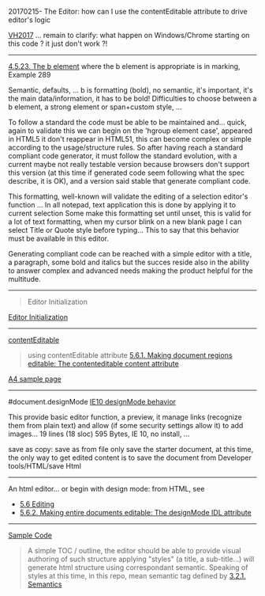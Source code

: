
20170215- The Editor: how can I use the contentEditable attribute to drive editor's logic

[VH2017](20170215-VH2017/) ... remain to clarify: what happen on Windows/Chrome starting on this code ? it just don't work ?!

-----------------------------------------------

[4.5.23. The b element](https://www.w3.org/TR/html51/single-page.html#the-b-element)
where the b element is appropriate is in marking, Example 289

Semantic, defaults, ... b is formatting (bold), no semantic, it's important, it's the main data/information, it has to be bold!
Difficulties to choose between a b element, a strong element or span+custom style, ...

To follow a standard the code must be able to be maintained  and... quick, again to validate this we can begin on the 'hgroup element case', appeared in HTML5 it don't reappear in HTML51, this can become complex or simple according to the usage/structure rules.
So after having reach a standard compliant code generator, it must follow the standard evolution, with a current maybe not really testable version because browsers don't support this version (at this time if generated code seem following what the spec describe, it is OK), and a version said stable that generate compliant code. 

This formatting, well-known will validate the editing of a selection editor's function ...
In all notepad, text application this is done by applying it to current selection
Some make this formatting set until unset, this is valid for a lot of text formatting, when my cursor blink on a new blank page I can select Title or Quote style before typing... This to say that this behavior must be available in this editor.

Generating compliant code can be reached with a simple editor with a title, a paragraph, some bold and italics but the succes reside also in the ability to answer complex and advanced needs making the product helpful for the multitude.

-----------------------------------------------

> Editor Initialization

[Editor Initialization](20170214/)

-----------------------------------------------

[contentEditable](20170213-IE-contentEditable.html)

> using contentEditable attribute [5.6.1. Making document regions editable: The contenteditable content attribute](https://www.w3.org/TR/html51/editing.html#making-document-regions-editable-the-contenteditable-content-attribute)

[A4 sample page](20170213-body-contentEditable.html)	

-----------------------------------------------

#document.designMode
[IE10 designMode behavior](20170212-IE-designMode.html)

This provide basic editor function, a preview, it manage links (recognize them from plain text) and allow (if some security settings allow it) to add images... 19 lines (18 sloc)  595 Bytes, IE 10, no install, ...

save as copy: save as from file only save the starter document, at this time, the only way to get edited content is to save the document from Developer tools/HTML/save Html

-----------------------------------------------

An html editor... or begin with design mode: from HTML, see

* [5.6 Editing](http://www.w3.org/TR/html51/single-page.html#user-interaction-editing)
* [5.6.2. Making entire documents editable: The designMode IDL attribute](http://www.w3.org/TR/html51/single-page.html#making-entire-documents-editable-the-designmode-idl-attribute)

-----------------------------------------------

[Sample Code](Test000.html)

> A simple TOC / outline, the editor should be able to provide visual authoring of such structure
applying "styles" (a title, a sub-title...) will generate html structure using correspondant semantic.
Speaking of styles at this time, in this repo, mean semantic tag defined by [3.2.1. Semantics](https://www.w3.org/TR/html51/single-page.html#elements-semantics)
